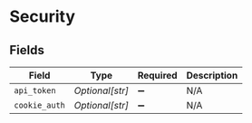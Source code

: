 # Security


## Fields

| Field              | Type               | Required           | Description        |
| ------------------ | ------------------ | ------------------ | ------------------ |
| `api_token`        | *Optional[str]*    | :heavy_minus_sign: | N/A                |
| `cookie_auth`      | *Optional[str]*    | :heavy_minus_sign: | N/A                |